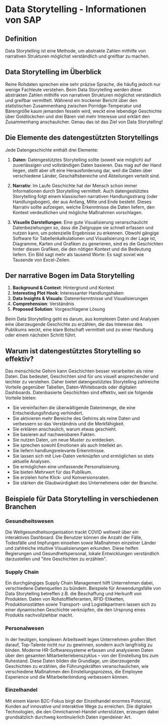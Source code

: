 # Data Storytelling - Informationen von SAP

## Definition
Data Storytelling ist eine Methode, um abstrakte Zahlen mithilfe von narrativen Strukturen möglichst verständlich und greifbar zu machen.

## Data Storytelling im Überblick
Reine Rohdaten sprechen eine sehr präzise Sprache, die häufig jedoch nur wenige Fachleute verstehen. Beim Data Storytelling werden diese abstrakten Zahlen mithilfe von narrativen Strukturen möglichst verständlich und greifbar vermittelt. Während ein trockener Bericht über den statistischen Zusammenhang zwischen Porridge-Temperatur und Bärengröße kaum jemanden fesseln wird, weckt eine lebendige Geschichte über Goldlöckchen und drei Bären viel mehr Interesse und erklärt den Zusammenhang anschaulicher. Genau das ist das Ziel von Data Storytelling!

## Die Elemente des datengestützten Storytellings
Jede Datengeschichte enthält drei Elemente:

1. **Daten**: Datengestütztes Storytelling sollte (soweit wie möglich) auf zuverlässigen und vollständigen Daten basieren. Das mag auf der Hand liegen, stellt aber oft eine Herausforderung dar, weil die Daten über verschiedene Länder, Geschäftsbereiche und Abteilungen verteilt sind.

2. **Narrativ**: Im Laufe Geschichte hat der Mensch schon immer Informationen durch Storytelling vermittelt. Auch datengestütztes Storytelling folgt einem klassischen narrativen Handlungsstrang (oder Handlungsbogen), der aus Anfang, Mitte und Ende besteht. Dieses Narrativ sollte aufzeigen, welche Erkenntnisse die Daten liefern, den Kontext verdeutlichen und mögliche Maßnahmen vorschlagen.

3. **Visuelle Darstellungen**: Eine gute Visualisierung veranschaulicht Datenbeziehungen so, dass die Zielgruppe sie schnell erfassen und nutzen kann, um potenzielle Ergebnisse zu erkennen. Obwohl gängige Software für Tabellenkalkulationen und Visualisierung in der Lage ist, Diagramme, Karten und Grafiken zu generieren, sind es die Geschichten hinter diesen Grafiken, die den nötigen Kontext und die Bedeutung liefern. Ein Bild sagt mehr als tausend Worte: Es sagt soviel wie Tausende von Excel-Zeilen.

## Der narrative Bogen im Data Storytelling
1. **Background & Context**: Hintergrund und Kontext
2. **Interesting Plot Hook**: Interessanter Handlungshaken
3. **Data Insights & Visuals**: Datenerkenntnisse und Visualisierungen
4. **Comprehension**: Verständnis
5. **Proposed Solution**: Vorgeschlagene Lösung

Beim Data Storytelling geht es darum, aus komplexen Daten und Analysen eine überzeugende Geschichte zu erzählen, die das Interesse des Publikums weckt, eine klare Botschaft vermittelt und zu einer Handlung oder einem nächsten Schritt führt.

## Warum ist datengestütztes Storytelling so effektiv?
Das menschliche Gehirn kann Geschichten besser verarbeiten als reine Daten. Das bedeutet, Geschichten sind für uns visuell ansprechender und leichter zu verstehen. Daher bietet datengestütztes Storytelling zahlreiche Vorteile gegenüber Tabellen, Daten-Whiteboards oder digitalen Dashboards. Datenbasierte Geschichten sind effektiv, weil sie folgende Vorteile bieten:

- Sie vereinfachen die überwältigende Datenmenge, die eine Entscheidungsfindung verhindert.
- Sie aktivieren mehr Bereiche des Gehirns als reine Daten und verbessern so das Verständnis und die Merkfähigkeit.
- Sie erklären anschaulich, warum etwas geschieht.
- Sie basieren auf nachweisbaren Fakten.
- Sie nutzen Daten, um neue Muster zu entdecken.
- Sie sprechen sowohl Emotionen als auch Intellekt an.
- Sie liefern handlungsrelevante Erkenntnisse.
- Sie lassen sich mit Live-Daten verknüpfen und ermöglichen so stets aktuelle Analysen.
- Sie ermöglichen eine umfassende Personalisierung.
- Sie bieten Mehrwert für das Publikum.
- Sie erzielen hohe Klick- und Konversionsraten.
- Sie stärken die Glaubwürdigkeit des Unternehmens oder der Branche.

## Beispiele für Data Storytelling in verschiedenen Branchen

### Gesundheitswesen
Die Weltgesundheitsorganisation trackt COVID weltweit über ein interaktives Dashboard. Die Benutzer können die Anzahl der Fälle, Todesfälle und Impfungen einsehen sowie Maßnahmen einzelner Länder und zahlreiche intuitive Visualisierungen erkunden. Diese helfen Regierungen und Gesundheitspersonal, lokale Entwicklungen verständlich darzustellen und "ihre Geschichten zu erzählen".

### Supply Chain
Ein durchgängiges Supply Chain Management hilft Unternehmen dabei, verschiedene Datenquellen zu bündeln. Beispiele für Anwendungsfälle von Data Storytelling betreffen z.B. die Beschaffung und Herkunft von Produkten. Daten von Rohstofflieferanten, RFID-Etiketten, Produktionsstätten sowie Transport- und Logistikpartnern lassen sich zu einer dynamischen Geschichte verknüpfen, die den Ursprung eines Produkts nachvollziehbar macht.

### Personalwesen
In der heutigen, komplexen Arbeitswelt legen Unternehmen großen Wert darauf, Top-Talente nicht nur zu gewinnen, sondern auch langfristig zu binden. Moderne HR-Softwaresysteme erfassen und analysieren Daten über den gesamten Mitarbeiterlebenszyklus – von der Einstellung bis zum Ruhestand. Diese Daten bilden die Grundlage, um überzeugende Geschichten zu erzählen, die Führungskräften veranschaulichen, wie verschiedene Maßnahmen den Einstellungsprozess, die Employee Experience und die Mitarbeiterbindung verbessern können.

### Einzelhandel
Mit einem klaren B2C-Fokus birgt der Einzelhandel enormes Potenzial, Kunden auf innovative und interaktive Wege zu erreichen. Die digitalen Technologien, die den Omnichannel-Handel unterstützen, erzeugen dabei grundsätzlich durchweg kontinuierlich Daten irgendeiner Art.
